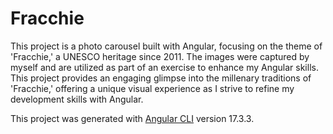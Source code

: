 <h1>Fracchie</h1>
This project is a photo carousel built with Angular, focusing on the theme of 'Fracchie,' a UNESCO heritage since 2011. The images were captured by myself and are utilized as part of an exercise to enhance my Angular skills. This project provides an engaging glimpse into the millenary traditions of 'Fracchie,' offering a unique visual experience as I strive to refine my development skills with Angular.

This project was generated with [Angular CLI](https://github.com/angular/angular-cli) version 17.3.3.
